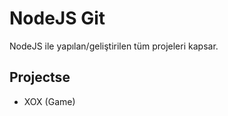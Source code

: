 NodeJS Git
=============

NodeJS ile yapılan/geliştirilen tüm projeleri kapsar.

Projectse
-------

* XOX (Game)

